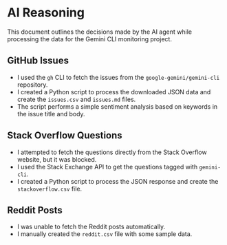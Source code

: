 # AI Reasoning

This document outlines the decisions made by the AI agent while processing the data for the Gemini CLI monitoring project.

## GitHub Issues

- I used the `gh` CLI to fetch the issues from the `google-gemini/gemini-cli` repository.
- I created a Python script to process the downloaded JSON data and create the `issues.csv` and `issues.md` files.
- The script performs a simple sentiment analysis based on keywords in the issue title and body.

## Stack Overflow Questions

- I attempted to fetch the questions directly from the Stack Overflow website, but it was blocked.
- I used the Stack Exchange API to get the questions tagged with `gemini-cli`.
- I created a Python script to process the JSON response and create the `stackoverflow.csv` file.

## Reddit Posts

- I was unable to fetch the Reddit posts automatically.
- I manually created the `reddit.csv` file with some sample data.
